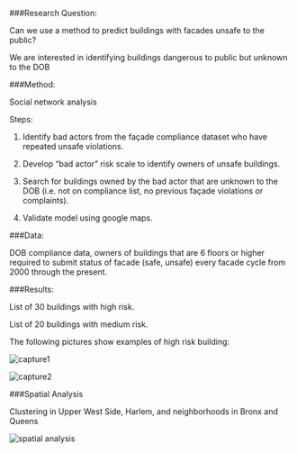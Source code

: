 ###Research Question:

Can we use a method to predict buildings with facades unsafe to the public?

We are interested in identifying buildings dangerous to public but unknown to the DOB

###Method:

Social network analysis

Steps:

1. Identify bad actors from the façade compliance dataset who have repeated unsafe violations. 

2. Develop “bad actor” risk scale to identify owners of unsafe buildings.

3. Search for buildings owned by the bad actor that are unknown to the DOB (i.e. not on compliance list, no previous façade violations or complaints).

4. Validate model using google maps.

###Data:

DOB compliance data, owners of buildings that are 6 floors or higher required to submit status of facade (safe, unsafe) every facade cycle from 2000 through the present.

###Results:

List of 30 buildings with high risk.

List of 20 buildings with medium risk.

The following pictures show examples of high risk building:

![capture1](https://cloud.githubusercontent.com/assets/11237613/23368105/b18eb61c-fcda-11e6-8f91-769c22523aca.PNG)


![capture2](https://cloud.githubusercontent.com/assets/11237613/23368171/e7184e74-fcda-11e6-9dda-b3d8f8c2bcd0.PNG)

###Spatial Analysis

Clustering in Upper West Side, Harlem, and neighborhoods in Bronx and Queens

![spatial analysis](https://cloud.githubusercontent.com/assets/11237613/23368229/2ad4c03e-fcdb-11e6-9a34-ed32f202d4f5.png)




